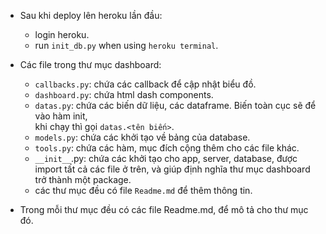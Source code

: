 - Sau khi deploy lên heroku lần đầu:
    + login heroku.
    + run `init_db.py` when using `heroku terminal`.

- Các file trong thư mục dashboard:
    + `callbacks.py`: chứa các callback để cập nhật biểu đồ.
    + `dashboard.py`: chứa html dash components.
    + `datas.py`: chứa các biến dữ liệu, các dataframe. Biến toàn cục sẽ để vào hàm init,\
        khi chạy thì gọi `datas.<tên biến>`.
    + `models.py`: chứa các khởi tạo về bảng của database.
    + `tools.py`: chứa các hàm, mục đích cộng thêm cho các file khác.
    + `__init__`.py: chứa các khởi tạo cho app, server, database, được import tất cả các file ở trên, và giúp định nghĩa thư mục dashboard trở thành một package.
    + các thư mục đều có file `Readme.md` để thêm thông tin.

- Trong mỗi thư mục đều có các file Readme.md, để mô tả cho thư mục đó.
